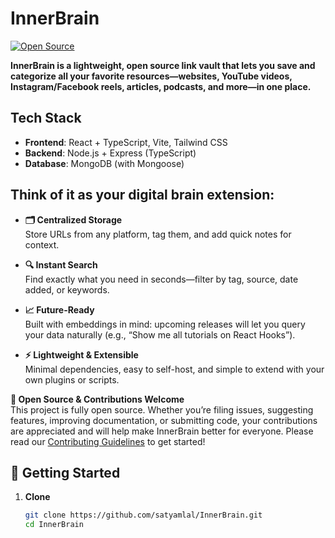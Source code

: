 # InnerBrain

[![Open Source](https://img.shields.io/badge/license-MIT-blue.svg)]()

**InnerBrain is a lightweight, open source link vault that lets you save and categorize all your favorite resources—websites, YouTube videos, Instagram/Facebook reels, articles, podcasts, and more—in one place.**

## Tech Stack

- **Frontend**: React + TypeScript, Vite, Tailwind CSS
- **Backend**: Node.js + Express (TypeScript)
- **Database**: MongoDB (with Mongoose)

## Think of it as your digital brain extension:

- **🗂️ Centralized Storage**  
  Store URLs from any platform, tag them, and add quick notes for context.

- **🔍 Instant Search**  
  Find exactly what you need in seconds—filter by tag, source, date added, or keywords.

- **📈 Future-Ready**  
  Built with embeddings in mind: upcoming releases will let you query your data naturally (e.g., “Show me all tutorials on React Hooks”).

- **⚡️ Lightweight & Extensible**  
  Minimal dependencies, easy to self-host, and simple to extend with your own plugins or scripts.

**🌟 Open Source & Contributions Welcome**  
This project is fully open source. Whether you’re filing issues, suggesting features, improving documentation, or submitting code, your contributions are appreciated and will help make InnerBrain better for everyone. Please read our [Contributing Guidelines](CONTRIBUTING.md) to get started!

## 🚀 Getting Started

1. **Clone**
   ```bash
   git clone https://github.com/satyamlal/InnerBrain.git
   cd InnerBrain
   ```

